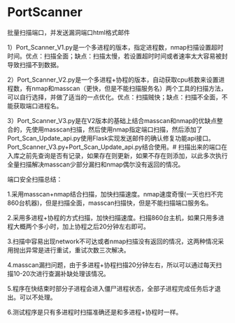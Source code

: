 # PortScanner
批量扫描端口，并发送漏洞端口html格式邮件

1）Port_Scanner_V1.py是一个多进程的版本，指定进程数，nmap扫描设置超时时间。优点：扫描全面；缺点：扫描太慢，若设置超时时间或者速率太大容易被封导致扫描不到数据。

2）Port_Scanner_V2.py是一个多进程+协程的版本，自动获取cpu核数来设置进程数，有nmap和masscan（更快，但是不能扫描服务名）两个工具的扫描方法，可以自行选择，并做了适当的一点优化。优点：扫描贼快；缺点：扫描不全面，不能获取端口进程名。

3）Port_Scanner_V3.py是在V2版本的基础上结合masscan和nmap的优缺点整合的，先使用masscan扫描，然后使用nmap指定端口扫描，然后添加了Port_Scan_Update_api.py使用Flask实现发送邮件的确认修复功能api接口。Port_Scanner_V3.py+Port_Scan_Update_api.py结合使用。# 扫描出来的端口在入库之前先查询是否有记录，如果存在则更新，如果不存在则添加，以此多次执行全量扫描解决masscan少部分漏扫和nmap偶尔没有返回的情况。

端口安全扫描总结：

  1.采用masscan+nmap结合扫描，加快扫描速度。nmap速度奇慢(一天也扫不完860台机器)，但是扫描全面，masscan扫描快，但是不能扫描端口服务名。
  
  2.采用多进程+协程的方式扫描，加快扫描速度。扫描860台主机，如果只用多进程大概两个多小时，加上协程之后20分钟左右即可。
  
  3.扫描中容易出现network不可达或者nmap扫描没有返回的情况，这两种情况采用抛出异常是进行重试，重试次数三次解决。
  
  4.masscan漏扫问题，由于多进程+协程扫描20分钟左右，所以可以通过每天扫描10-20次进行查漏补缺处理该情况。
  
  5.程序在快结束时部分子进程会进入僵尸进程状态，全部子进程完成任务后才退出。可以不处理。
  
  6.测试程序是只有多进程时扫描准确还是和多进程+协程时一样。
  

